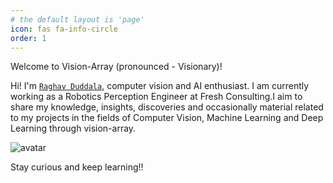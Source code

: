 ```yaml
---
# the default layout is 'page'
icon: fas fa-info-circle
order: 1
---
```



Welcome to Vision-Array (pronounced - Visionary)! 

Hi! I'm [`Raghav Duddala`](https://www.linkedin.com/in/raghav-duddala/), computer vision and AI enthusiast. I am currently working as a Robotics Perception Engineer at Fresh Consulting.I aim to share my knowledge, insights, discoveries and occasionally material related to my projects in the fields of Computer Vision, Machine Learning and Deep Learning through vision-array.

![avatar](https://avatars.githubusercontent.com/u/12818429?v=4)

Stay curious and keep learning!!

<!-- This is to add a note 
> Add Markdown syntax content to file `_tabs/about.md`{: .filepath } and it will show up on this page.
{: .prompt-tip } -->
